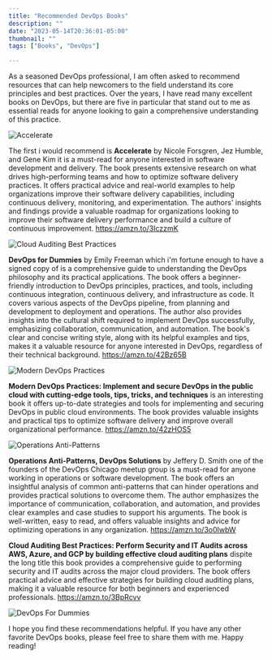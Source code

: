 ```yaml
---
title: "Recommended DevOps Books"
description: ""
date: "2023-05-14T20:36:01-05:00"
thumbnail: ""
tags: ["Books", "DevOps"]

---
```

As a seasoned DevOps professional, I am often asked to recommend resources that can help newcomers to the field understand its core principles and best practices. Over the years, I have read many excellent books on DevOps, but there are five in particular that stand out to me as essential reads for anyone looking to gain a comprehensive understanding of this practice.

![Accelerate](https://gogorichiesitefiles.blob.core.windows.net/publicfiles/books/Accelerate.jpg)

The first i would recommend is **Accelerate** by Nicole Forsgren, Jez Humble, and Gene Kim it is a must-read for anyone interested in software development and delivery. The book presents extensive research on what drives high-performing teams and how to optimize software delivery practices. It offers practical advice and real-world examples to help organizations improve their software delivery capabilities, including continuous delivery, monitoring, and experimentation. The authors' insights and findings provide a valuable roadmap for organizations looking to improve their software delivery performance and build a culture of continuous improvement. <https://amzn.to/3IczzmK>

![Cloud Auditing Best Practices](https://gogorichiesitefiles.blob.core.windows.net/publicfiles/books/CloudAuditingBestPractices.jpg)

**DevOps for Dummies** by Emily Freeman which i'm fortune enough to have a signed copy of is a comprehensive guide to understanding the DevOps philosophy and its practical applications. The book offers a beginner-friendly introduction to DevOps principles, practices, and tools, including continuous integration, continuous delivery, and infrastructure as code. It covers various aspects of the DevOps pipeline, from planning and development to deployment and operations. The author also provides insights into the cultural shift required to implement DevOps successfully, emphasizing collaboration, communication, and automation. The book's clear and concise writing style, along with its helpful examples and tips, makes it a valuable resource for anyone interested in DevOps, regardless of their technical background. <https://amzn.to/42Bz65B>

![Modern DevOps Practices](https://gogorichiesitefiles.blob.core.windows.net/publicfiles/books/ModernDevOpsPractices.jpg)

**Modern DevOps Practices: Implement and secure DevOps in the public cloud with cutting-edge tools, tips, tricks, and techniques** is an interesting book it offers up-to-date strategies and tools for implementing and securing DevOps in public cloud environments. The book provides valuable insights and practical tips to optimize software delivery and improve overall organizational performance. <https://amzn.to/42zHOS5>

![Operations Anti-Patterns](https://gogorichiesitefiles.blob.core.windows.net/publicfiles/books/OperationsAnti-Patterns.jpg)

**Operations Anti-Patterns, DevOps Solutions** by Jeffery D. Smith one of the founders of the DevOps Chicago meetup group is a must-read for anyone working in operations or software development. The book offers an insightful analysis of common anti-patterns that can hinder operations and provides practical solutions to overcome them. The author emphasizes the importance of communication, collaboration, and automation, and provides clear examples and case studies to support his arguments. The book is well-written, easy to read, and offers valuable insights and advice for optimizing operations in any organization. <https://amzn.to/3o0IwbW>

**Cloud Auditing Best Practices: Perform Security and IT Audits across AWS, Azure, and GCP by building effective cloud auditing plans** dispite the long title this book provides a comprehensive guide to performing security and IT audits across the major cloud providers. The book offers practical advice and effective strategies for building cloud auditing plans, making it a valuable resource for both beginners and experienced professionals. <https://amzn.to/3BpRcvv>

![DevOps For Dummies](https://gogorichiesitefiles.blob.core.windows.net/publicfiles/books/DevOps4Dummies.jpg)

I hope you find these recommendations helpful. If you have any other favorite DevOps books, please feel free to share them with me. Happy reading!

